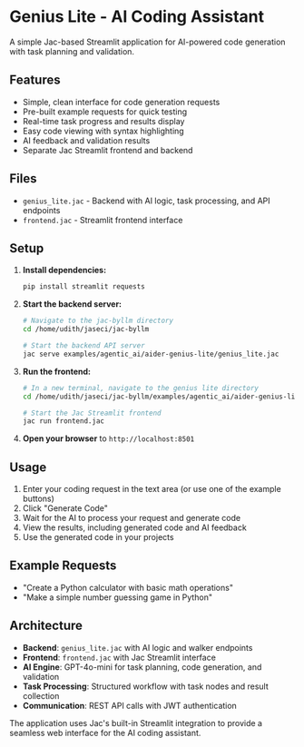 # Genius Lite - AI Coding Assistant

A simple Jac-based Streamlit application for AI-powered code generation with task planning and validation.

## Features

- Simple, clean interface for code generation requests
- Pre-built example requests for quick testing
- Real-time task progress and results display
- Easy code viewing with syntax highlighting
- AI feedback and validation results
- Separate Jac Streamlit frontend and backend

## Files

- `genius_lite.jac` - Backend with AI logic, task processing, and API endpoints
- `frontend.jac` - Streamlit frontend interface

## Setup

1. **Install dependencies:**
   ```bash
   pip install streamlit requests
   ```

2. **Start the backend server:**
   ```bash
   # Navigate to the jac-byllm directory
   cd /home/udith/jaseci/jac-byllm
   
   # Start the backend API server
   jac serve examples/agentic_ai/aider-genius-lite/genius_lite.jac
   ```

3. **Run the frontend:**
   ```bash
   # In a new terminal, navigate to the genius lite directory
   cd /home/udith/jaseci/jac-byllm/examples/agentic_ai/aider-genius-lite
   
   # Start the Jac Streamlit frontend
   jac run frontend.jac
   ```

4. **Open your browser** to `http://localhost:8501`

## Usage

1. Enter your coding request in the text area (or use one of the example buttons)
2. Click "Generate Code" 
3. Wait for the AI to process your request and generate code
4. View the results, including generated code and AI feedback
5. Use the generated code in your projects

## Example Requests

- "Create a Python calculator with basic math operations"
- "Make a simple number guessing game in Python"

## Architecture

- **Backend**: `genius_lite.jac` with AI logic and walker endpoints
- **Frontend**: `frontend.jac` with Jac Streamlit interface
- **AI Engine**: GPT-4o-mini for task planning, code generation, and validation
- **Task Processing**: Structured workflow with task nodes and result collection
- **Communication**: REST API calls with JWT authentication

The application uses Jac's built-in Streamlit integration to provide a seamless web interface for the AI coding assistant.